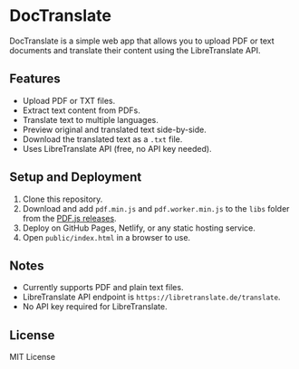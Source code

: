# DocTranslate

DocTranslate is a simple web app that allows you to upload PDF or text documents and translate their content using the LibreTranslate API.

## Features

- Upload PDF or TXT files.
- Extract text content from PDFs.
- Translate text to multiple languages.
- Preview original and translated text side-by-side.
- Download the translated text as a `.txt` file.
- Uses LibreTranslate API (free, no API key needed).

## Setup and Deployment

1. Clone this repository.
2. Download and add `pdf.min.js` and `pdf.worker.min.js` to the `libs` folder from the [PDF.js releases](https://github.com/mozilla/pdf.js/releases).
3. Deploy on GitHub Pages, Netlify, or any static hosting service.
4. Open `public/index.html` in a browser to use.

## Notes

- Currently supports PDF and plain text files.
- LibreTranslate API endpoint is `https://libretranslate.de/translate`.
- No API key required for LibreTranslate.

## License

MIT License